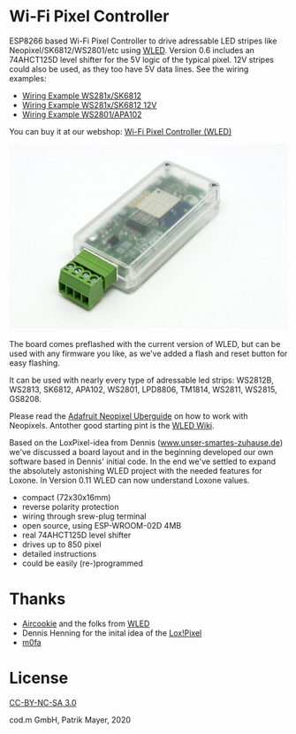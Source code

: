 # Wi-Fi Pixel Controller

ESP8266 based Wi-Fi Pixel Controller to drive adressable LED stripes like Neopixel/SK6812/WS2801/etc using [WLED](https://github.com/Aircoookie/WLED).
Version 0.6 includes an 74AHCT125D level shifter for the 5V logic of the typical pixel. 12V stripes could also be used, as they too have 5V data lines. See the wiring examples:

* [Wiring Example WS281x/SK6812](https://shop.codm.de/media/pdf/c6/80/6c/Anschlussplan-cod-m-PixelController-0-6-WS2812-SK6812.pdf)
* [Wiring Example WS281x/SK6812 12V](https://shop.codm.de/media/pdf/g0/b8/fe/Anschlussplan-cod-m-PixelController-0-6-WS2812-SK6812-12V.pdf)
* [Wiring Example WS2801/APA102](https://shop.codm.de/media/pdf/4b/d0/af/Anschlussplan-cod-m-PixelController-0-6-WS2801-APA102.pdf)

You can buy it at our webshop: [Wi-Fi Pixel Controller (WLED)](https://shop.codm.de/automation/pixel/30/wlan-pixel-controller-wled)

[![cod.m GmbH Wi-Fi Pixel Controller](codm-wifi-pixel-controller.jpg)](https://shop.codm.de/automation/pixel/30/wlan-pixel-controller-wled)

The board comes preflashed with the current version of WLED, but can be used with any firmware you like, as we've added a flash and reset button for easy flashing.

It can be used with nearly every type of adressable led strips: WS2812B, WS2813, SK6812, APA102, WS2801, LPD8806, TM1814, WS2811, WS2815, GS8208.

Please read the [Adafruit Neopixel Uberguide](https://learn.adafruit.com/adafruit-neopixel-uberguide) on how to work with Neopixels. Antother good starting pint is the [WLED Wiki](https://github.com/Aircoookie/WLED/wiki).

Based on the LoxPixel-idea from Dennis (www.unser-smartes-zuhause.de) we've discussed a board layout and in the beginning developed our own software based in Dennis' initial code.
In the end we've settled to expand the absolutely astonishing WLED project with the needed features for Loxone. In Version 0.11 WLED can now understand Loxone values.

* compact (72x30x16mm)
* reverse polarity protection
* wiring through srew-plug terminal
* open source, using ESP-WROOM-02D 4MB
* real 74AHCT125D level shifter
* drives up to 850 pixel
* detailed instructions
* could be easily (re-)programmed

# Thanks
* [Aircookie](https://github.com/Aircoookie) and the folks from [WLED](https://github.com/Aircoookie/WLED)
* Dennis Henning for the inital idea of the [Lox!Pixel](https://unser-smartes-zuhause.de/2019/10/20/loxpixel-rgbw-neopixel-integration-in-loxone/)
* [m0fa](https://github.com/m0fa)

# License
[CC-BY-NC-SA 3.0](https://creativecommons.org/licenses/by-nc-sa/3.0/de/)

cod.m GmbH, Patrik Mayer, 2020